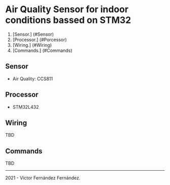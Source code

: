 # Air Quality Sensor for indoor conditions bassed on STM32

1. [Sensor.] (#Sensor)
2. [Processor.] (#Porcessor)
3. [Wiring.] (#Wiring)
4. [Commands.] (#Commands)

<a name="Sensor"></a>
## Sensor

- Air Quality:  CCS811

<a name="Processor"></a>
## Processor

- STM32L432

<a name="Wiring"></a>
## Wiring

TBD

<a name="Commands"></a>
## Commands

TBD

---
2021 - Víctor Fernández Fernández.
